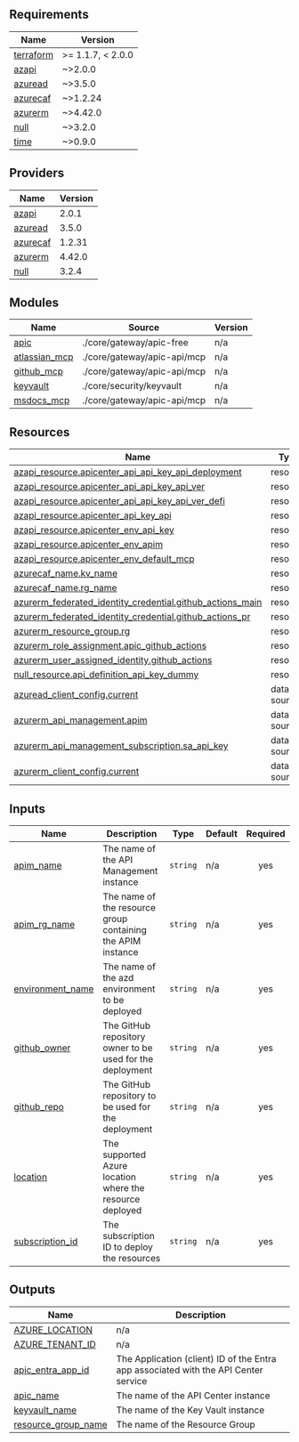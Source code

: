 <!-- BEGIN_TF_DOCS -->
## Requirements

| Name | Version |
|------|---------|
| <a name="requirement_terraform"></a> [terraform](#requirement\_terraform) | >= 1.1.7, < 2.0.0 |
| <a name="requirement_azapi"></a> [azapi](#requirement\_azapi) | ~>2.0.0 |
| <a name="requirement_azuread"></a> [azuread](#requirement\_azuread) | ~>3.5.0 |
| <a name="requirement_azurecaf"></a> [azurecaf](#requirement\_azurecaf) | ~>1.2.24 |
| <a name="requirement_azurerm"></a> [azurerm](#requirement\_azurerm) | ~>4.42.0 |
| <a name="requirement_null"></a> [null](#requirement\_null) | ~>3.2.0 |
| <a name="requirement_time"></a> [time](#requirement\_time) | ~>0.9.0 |

## Providers

| Name | Version |
|------|---------|
| <a name="provider_azapi"></a> [azapi](#provider\_azapi) | 2.0.1 |
| <a name="provider_azuread"></a> [azuread](#provider\_azuread) | 3.5.0 |
| <a name="provider_azurecaf"></a> [azurecaf](#provider\_azurecaf) | 1.2.31 |
| <a name="provider_azurerm"></a> [azurerm](#provider\_azurerm) | 4.42.0 |
| <a name="provider_null"></a> [null](#provider\_null) | 3.2.4 |

## Modules

| Name | Source | Version |
|------|--------|---------|
| <a name="module_apic"></a> [apic](#module\_apic) | ./core/gateway/apic-free | n/a |
| <a name="module_atlassian_mcp"></a> [atlassian\_mcp](#module\_atlassian\_mcp) | ./core/gateway/apic-api/mcp | n/a |
| <a name="module_github_mcp"></a> [github\_mcp](#module\_github\_mcp) | ./core/gateway/apic-api/mcp | n/a |
| <a name="module_keyvault"></a> [keyvault](#module\_keyvault) | ./core/security/keyvault | n/a |
| <a name="module_msdocs_mcp"></a> [msdocs\_mcp](#module\_msdocs\_mcp) | ./core/gateway/apic-api/mcp | n/a |

## Resources

| Name | Type |
|------|------|
| [azapi_resource.apicenter_api_api_key_api_deployment](https://registry.terraform.io/providers/Azure/azapi/latest/docs/resources/resource) | resource |
| [azapi_resource.apicenter_api_api_key_api_ver](https://registry.terraform.io/providers/Azure/azapi/latest/docs/resources/resource) | resource |
| [azapi_resource.apicenter_api_api_key_api_ver_defi](https://registry.terraform.io/providers/Azure/azapi/latest/docs/resources/resource) | resource |
| [azapi_resource.apicenter_api_key_api](https://registry.terraform.io/providers/Azure/azapi/latest/docs/resources/resource) | resource |
| [azapi_resource.apicenter_env_api_key](https://registry.terraform.io/providers/Azure/azapi/latest/docs/resources/resource) | resource |
| [azapi_resource.apicenter_env_apim](https://registry.terraform.io/providers/Azure/azapi/latest/docs/resources/resource) | resource |
| [azapi_resource.apicenter_env_default_mcp](https://registry.terraform.io/providers/Azure/azapi/latest/docs/resources/resource) | resource |
| [azurecaf_name.kv_name](https://registry.terraform.io/providers/aztfmod/azurecaf/latest/docs/resources/name) | resource |
| [azurecaf_name.rg_name](https://registry.terraform.io/providers/aztfmod/azurecaf/latest/docs/resources/name) | resource |
| [azurerm_federated_identity_credential.github_actions_main](https://registry.terraform.io/providers/hashicorp/azurerm/latest/docs/resources/federated_identity_credential) | resource |
| [azurerm_federated_identity_credential.github_actions_pr](https://registry.terraform.io/providers/hashicorp/azurerm/latest/docs/resources/federated_identity_credential) | resource |
| [azurerm_resource_group.rg](https://registry.terraform.io/providers/hashicorp/azurerm/latest/docs/resources/resource_group) | resource |
| [azurerm_role_assignment.apic_github_actions](https://registry.terraform.io/providers/hashicorp/azurerm/latest/docs/resources/role_assignment) | resource |
| [azurerm_user_assigned_identity.github_actions](https://registry.terraform.io/providers/hashicorp/azurerm/latest/docs/resources/user_assigned_identity) | resource |
| [null_resource.api_definition_api_key_dummy](https://registry.terraform.io/providers/hashicorp/null/latest/docs/resources/resource) | resource |
| [azuread_client_config.current](https://registry.terraform.io/providers/hashicorp/azuread/latest/docs/data-sources/client_config) | data source |
| [azurerm_api_management.apim](https://registry.terraform.io/providers/hashicorp/azurerm/latest/docs/data-sources/api_management) | data source |
| [azurerm_api_management_subscription.sa_api_key](https://registry.terraform.io/providers/hashicorp/azurerm/latest/docs/data-sources/api_management_subscription) | data source |
| [azurerm_client_config.current](https://registry.terraform.io/providers/hashicorp/azurerm/latest/docs/data-sources/client_config) | data source |

## Inputs

| Name | Description | Type | Default | Required |
|------|-------------|------|---------|:--------:|
| <a name="input_apim_name"></a> [apim\_name](#input\_apim\_name) | The name of the API Management instance | `string` | n/a | yes |
| <a name="input_apim_rg_name"></a> [apim\_rg\_name](#input\_apim\_rg\_name) | The name of the resource group containing the APIM instance | `string` | n/a | yes |
| <a name="input_environment_name"></a> [environment\_name](#input\_environment\_name) | The name of the azd environment to be deployed | `string` | n/a | yes |
| <a name="input_github_owner"></a> [github\_owner](#input\_github\_owner) | The GitHub repository owner to be used for the deployment | `string` | n/a | yes |
| <a name="input_github_repo"></a> [github\_repo](#input\_github\_repo) | The GitHub repository to be used for the deployment | `string` | n/a | yes |
| <a name="input_location"></a> [location](#input\_location) | The supported Azure location where the resource deployed | `string` | n/a | yes |
| <a name="input_subscription_id"></a> [subscription\_id](#input\_subscription\_id) | The subscription ID to deploy the resources | `string` | n/a | yes |

## Outputs

| Name | Description |
|------|-------------|
| <a name="output_AZURE_LOCATION"></a> [AZURE\_LOCATION](#output\_AZURE\_LOCATION) | n/a |
| <a name="output_AZURE_TENANT_ID"></a> [AZURE\_TENANT\_ID](#output\_AZURE\_TENANT\_ID) | n/a |
| <a name="output_apic_entra_app_id"></a> [apic\_entra\_app\_id](#output\_apic\_entra\_app\_id) | The Application (client) ID of the Entra app associated with the API Center service |
| <a name="output_apic_name"></a> [apic\_name](#output\_apic\_name) | The name of the API Center instance |
| <a name="output_keyvault_name"></a> [keyvault\_name](#output\_keyvault\_name) | The name of the Key Vault instance |
| <a name="output_resource_group_name"></a> [resource\_group\_name](#output\_resource\_group\_name) | The name of the Resource Group |
<!-- END_TF_DOCS -->